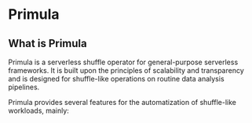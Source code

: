 # Primula
## What is Primula
Primula is a serverless shuffle operator for general-purpose serverless frameworks. It is built upon the principles of scalability and transparency and is designed for shuffle-like operations on routine data analysis pipelines.  

Primula provides several features for the automatization of shuffle-like workloads, mainly:
 
